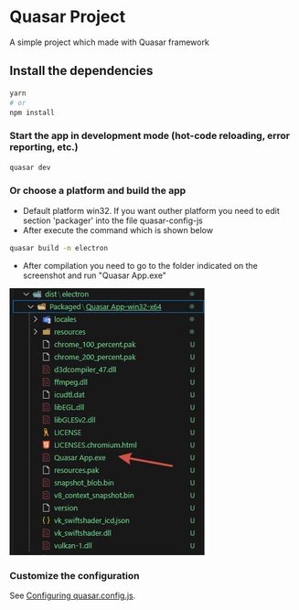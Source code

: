 
# Quasar Project

A simple project which made with Quasar framework

## Install the dependencies
```bash
yarn
# or
npm install
```

### Start the app in development mode (hot-code reloading, error reporting, etc.)
```bash
quasar dev
```


### Or choose a platform and build the app
- Default platform win32. If you want outher platform you need to edit section 'packager' into the file quasar-config-js
- After execute the command which is shown below

```bash
quasar build -m electron
```
- After compilation you need to go to the folder indicated on the screenshot and run "Quasar App.exe"

![App Screenshot](https://raw.githubusercontent.com/vlad-vladimirovich/quasarApp/master/photo_2024-05-04_20-53-16.jpg)


### Customize the configuration
See [Configuring quasar.config.js](https://v2.quasar.dev/quasar-cli-vite/quasar-config-js).
